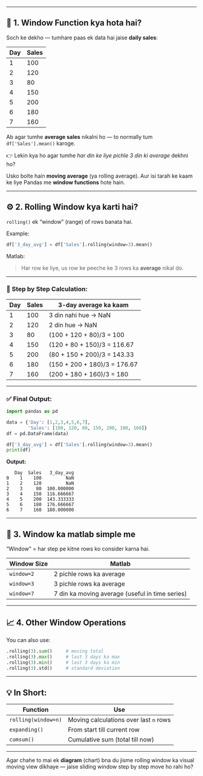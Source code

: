 
---

## 🧠 **1. Window Function kya hota hai?**

Soch ke dekho — tumhare paas ek data hai jaise **daily sales**:

| Day | Sales |
| --- | ----- |
| 1   | 100   |
| 2   | 120   |
| 3   | 80    |
| 4   | 150   |
| 5   | 200   |
| 6   | 180   |
| 7   | 160   |

Ab agar tumhe **average sales** nikalni ho — to normally tum `df['Sales'].mean()` karoge.

👉 Lekin kya ho agar tumhe *har din ke liye pichle 3 din ki average* dekhni ho?

Usko bolte hain **moving average** (ya rolling average).
Aur isi tarah ke kaam ke liye Pandas me **window functions** hote hain.

---

## ⚙️ **2. Rolling Window kya karti hai?**

`rolling()` ek “window” (range) of rows banata hai.

Example:

```python
df['3_day_avg'] = df['Sales'].rolling(window=3).mean()
```

Matlab:

> Har row ke liye, us row ke peeche ke 3 rows ka **average** nikal do.

---

### 🧩 Step by Step Calculation:

| Day | Sales | 3-day average ka kaam        |
| --- | ----- | ---------------------------- |
| 1   | 100   | 3 din nahi hue → NaN         |
| 2   | 120   | 2 din hue → NaN              |
| 3   | 80    | (100 + 120 + 80)/3 = 100     |
| 4   | 150   | (120 + 80 + 150)/3 = 116.67  |
| 5   | 200   | (80 + 150 + 200)/3 = 143.33  |
| 6   | 180   | (150 + 200 + 180)/3 = 176.67 |
| 7   | 160   | (200 + 180 + 160)/3 = 180    |

---

### ✅ Final Output:

```python
import pandas as pd

data = {'Day': [1,2,3,4,5,6,7],
        'Sales': [100, 120, 80, 150, 200, 180, 160]}
df = pd.DataFrame(data)

df['3_day_avg'] = df['Sales'].rolling(window=3).mean()
print(df)
```

**Output:**

```
   Day  Sales   3_day_avg
0    1    100         NaN
1    2    120         NaN
2    3     80  100.000000
3    4    150  116.666667
4    5    200  143.333333
5    6    180  176.666667
6    7    160  180.000000
```

---

## 📘 **3. Window ka matlab simple me**

“Window” = har step pe kitne rows ko consider karna hai.

| Window Size | Matlab                                          |
| ----------- | ----------------------------------------------- |
| `window=2`  | 2 pichle rows ka average                        |
| `window=3`  | 3 pichle rows ka average                        |
| `window=7`  | 7 din ka moving average (useful in time series) |

---

## 📈 **4. Other Window Operations**

You can also use:

```python
.rolling(3).sum()     # moving total
.rolling(3).max()     # last 3 days ka max
.rolling(3).min()     # last 3 days ka min
.rolling(3).std()     # standard deviation
```

---

## 💡 In Short:

| Function            | Use                                    |
| ------------------- | -------------------------------------- |
| `rolling(window=n)` | Moving calculations over last `n` rows |
| `expanding()`       | From start till current row            |
| `cumsum()`          | Cumulative sum (total till now)        |

---

Agar chahe to mai ek **diagram** (chart) bna du jisme rolling window ka visual moving view dikhaye —
jaise sliding window step by step move ho rahi ho?
